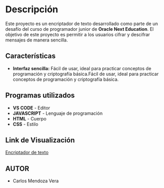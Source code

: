 # Descripción

Este proyecto es un encriptador de texto desarrollado como parte de un desafío del curso de programador junior de **Oracle Next Education**. El objetivo de este proyecto es permitir a los usuarios cifrar 
y descifrar mensajes de manera sencilla.

## Características

- **Interfaz sencilla:** Fácil de usar, ideal para practicar conceptos de programación y criptografía básica.Fácil de usar, ideal para practicar conceptos de programación y criptografía básica.

## Programas utilizados

- **VS CODE** - Editor
- **JAVASCRIPT** - Lenguaje de programación
- **HTML** - Cuerpo
- **CSS** - Estilo

## Link de Visualización
[Encriptador de texto](https://challenge-encriptador-opal.vercel.app/)

## AUTOR

- Carlos Mendoza Vera
